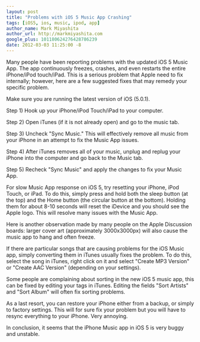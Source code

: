 ```yaml
---
layout: post
title: "Problems with iOS 5 Music App Crashing"
tags: [iOS5, ios, music, ipod, app]
author_name: Mark Miyashita
author_url: http://markmiyashita.com
google_plus: 101180624276428786239
date: 2012-03-03 11:25:00 -8
---
```


Many people have been reporting problems with the updated iOS 5 Music App. The app continuously freezes, crashes, and even restarts the entire iPhone/iPod touch/iPad. This is a serious problem that Apple need to fix internally; however, here are a few suggested fixes that may remedy your specific problem.

Make sure you are running the latest version of iOS (5.0.1).

Step 1) Hook up your iPhone/iPod Touch/iPad to your computer.

Step 2) Open iTunes (if it is not already open) and go to the music tab.

Step 3) Uncheck "Sync Music." This will effectively remove all music from your iPhone in an attempt to fix the Music App issues. 

Step 4) After iTunes removes all of your music, unplug and replug your iPhone into the computer and go back to the Music tab.

Step 5) Recheck "Sync Music" and apply the changes to fix your Music App.

For slow Music App response on iOS 5, try resetting your iPhone, iPod Touch, or iPad. To do this, simply press and hold both the sleep button (at the top) and the Home button (the circular button at the bottom). Holding them for about 8-10 seconds will reset the iDevice and you should see the Apple logo. This will resolve many issues with the Music App.

Here is another observation made by many people on the Apple Discussion boards: larger cover art (approximately 3000x3000px) will also cause the music app to hang and often freeze.

If there are particular songs that are causing problems for the iOS Music app, simply converting them in iTunes usually fixes the problem. To do this, select the song in iTunes, right click on it and select "Create MP3 Version" or "Create AAC Version" (depending on your settings).

Some people are complaining about sorting in the new iOS 5 music app, this can be fixed by editing your tags in iTunes. Editing the fields "Sort Artists" and "Sort Album" will often fix sorting problems.

As a last resort, you can restore your iPhone either from a backup, or simply to factory settings. This will for sure fix your problem but you will have to resync everything to your iPhone. Very annoying.

In conclusion, it seems that the iPhone Music app in iOS 5 is very buggy and unstable.
